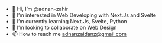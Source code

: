 - 👋 Hi, I’m @adnan-zahir
- 👀 I’m interested in Web Developing with Next.Js and Svelte
- 🌱 I’m currently learning Next.Js, Svelte, Python
- 💞️ I’m looking to collaborate on Web Design
- 📫 How to reach me adnanzaidanz@gmail.com

<!---
adnan-zahir/adnan-zahir is a ✨ special ✨ repository because its `README.md` (this file) appears on your GitHub profile.
You can click the Preview link to take a look at your changes.
--->
